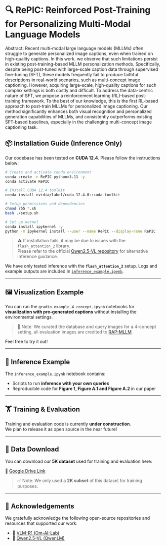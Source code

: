 # 🔍 RePIC: Reinforced Post-Training for Personalizing Multi-Modal Language Models
Abstract: Recent multi-modal large language models (MLLMs) often struggle to generate personalized image captions, even when trained on high-quality captions. In this work, we observe that such limitations persist in existing post-training-based MLLM personalization methods. Specifically, despite being post-tuned with large-scale caption data through supervised fine-tuning (SFT), these models frequently fail to produce faithful descriptions in real-world scenarios, such as multi-concept image captioning. However, acquiring large-scale, high-quality captions for such complex settings is both costly and difficult. To address the data-centric nature of SFT, we propose a reinforcement learning (RL)-based post-training framework. To the best of our knowledge, this is the first RL-based approach to post-train MLLMs for personalized image captioning. Our method significantly enhances both visual recognition and personalized generation capabilities of MLLMs, and consistently outperforms existing SFT-based baselines, especially in the challenging multi-concept image captioning task. 

## 📦 Installation Guide (Inference Only)

Our codebase has been tested on **CUDA 12.4**. Please follow the instructions below:

```bash
# Create and activate conda environment
conda create -n RePIC python=3.11 -y
conda activate RePIC

# Install CUDA 12.4 toolkit
conda install nvidia/label/cuda-12.4.0::cuda-toolkit

# Setup permissions and dependencies
chmod 755 *.sh
bash ./setup.sh

# Set up kernel
conda install ipykernel -y
python -m ipykernel install --user --name RePIC --display-name RePIC
```

> ⚠️ If installation fails, it may be due to issues with the `flash_attention_2` library.  
Please refer to the official [Qwen2.5-VL repository](https://github.com/QwenLM/Qwen2.5-VL) for alternative inference guidance.

We have only tested inference with the **`flash_attention_2`** setup. Logs and example outputs are included in [`inference_example.ipynb`](./inference_example.ipynb).

---

## 🖼️ Visualization Example

You can run the `gradio_example_4_concept.ipynb` notebooks for **visualization with pre-generated captions** without installing the environmental settings.

> 📌 Note: We curated the database and query images for a 4-concept setting, all evaluation images are credited to [RAP-MLLM](https://arxiv.org/abs/2410.13360).

Feel free to try it out!

---

## 🧪 Inference Example

The `inference_example.ipynb` notebook contains:
- Scripts to run **inference with your own queries**
- Reproducible code for **Figure 1, Figure A.1 and Figure A.2** in our paper

---

## 🏋️ Training & Evaluation

Training and evaluation code is currently **under construction**.  
We plan to release it as open source in the near future!

---

## 📁 Data Download

You can download our **5K dataset** used for training and evaluation here:

📎 [Google Drive Link](https://drive.google.com/file/d/1DKPmLI58NZUpSUFEUgzpUmMKKPK3Oguc/view?usp=sharing)

> ✅ Note: We only used a **2K subset** of this dataset for training purposes.

---

## 🙏 Acknowledgements

We gratefully acknowledge the following open-source repositories and resources that supported our work:

- 🔗 [VLM-R1 (Om-AI-Lab)](https://github.com/om-ai-lab/VLM-R1)  
- 🔗 [Qwen2.5-VL (QwenLM)](https://github.com/QwenLM/Qwen2.5-VL)
